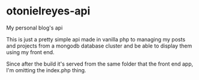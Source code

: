 # otonielreyes-api
My personal blog's api

This is just a pretty simple api made in vanilla php to managing my posts and projects from a mongodb database cluster and be able to display them using my front end.

Since after the build it's served from the same folder that the front end app, I'm omitting the index.php thing.
